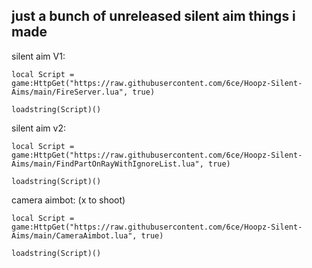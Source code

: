 ## just a bunch of unreleased silent aim things i made

silent aim V1: 
```
local Script = game:HttpGet("https://raw.githubusercontent.com/6ce/Hoopz-Silent-Aims/main/FireServer.lua", true)

loadstring(Script)()
```
silent aim v2: 
```
local Script = game:HttpGet("https://raw.githubusercontent.com/6ce/Hoopz-Silent-Aims/main/FindPartOnRayWithIgnoreList.lua", true)

loadstring(Script)()
```
camera aimbot: (x to shoot)
```
local Script = game:HttpGet("https://raw.githubusercontent.com/6ce/Hoopz-Silent-Aims/main/CameraAimbot.lua", true)

loadstring(Script)()
```
